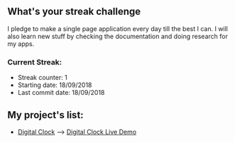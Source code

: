 ## What's your streak challenge
I pledge to make a single page application every day till the best I can. I will also learn new stuff by checking the documentation and doing research for my apps.

### Current Streak:
* Streak counter: 1
* Starting date: 18/09/2018
* Last commit date: 18/09/2018

## My project's list:
* [Digital Clock](https://github.com/karan919/Whats-your-streak-challange/tree/master/My%20Streak%20projects/Project%201) --> [Digital Clock Live Demo](https://codepen.io/residentevilunleash/full/EedEML/) 

